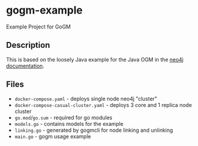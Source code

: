 # gogm-example
Example Project for GoGM

## Description
This is based on the loosely Java example for the Java OGM in the [neo4j documentation](https://neo4j.com/docs/ogm-manual/current/tutorial/).

## Files
- `docker-compose.yaml` - deploys single node neo4j "cluster"
- `docker-compose-casual-cluster.yaml` - deploys 3 core and 1 replica node cluster
- `go.mod`/`go.sum` - required for go modules
- `models.go` - contains models for the example
- `linking.go` - generated by gogmcli for node linking and unlinking
- `main.go` - gogm usage example